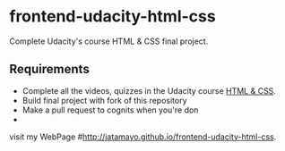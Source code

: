 # frontend-udacity-html-css
Complete Udacity's course HTML &amp; CSS final project.

## Requirements
- Complete all the videos, quizzes in the Udacity course [HTML &amp; CSS](https://www.udacity.com/course/ud304).
- Build final project with fork of this repository
- Make a pull request to cognits when you're don
- 
visit my WebPage #http://jatamayo.github.io/frontend-udacity-html-css.
